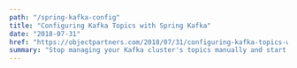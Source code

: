 ```yaml
---
path: "/spring-kafka-config"
title: "Configuring Kafka Topics with Spring Kafka"
date: "2018-07-31"
href: "https://objectpartners.com/2018/07/31/configuring-kafka-topics-with-spring-kafka/"
summary: "Stop managing your Kafka cluster's topics manually and start using a tool like Spring Kafka to handle the hassle."
---
```


